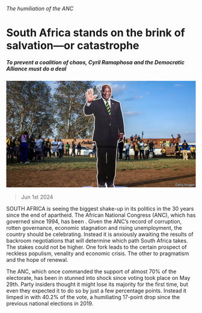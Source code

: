 ###### The humiliation of the ANC

# South Africa stands on the brink of salvation—or catastrophe 

##### To prevent a coalition of chaos, Cyril Ramaphosa and the Democratic Alliance must do a deal 

![image](images/20240601_MAP509.jpg) 

> Jun 1st 2024 

SOUTH AFRICA is seeing the biggest shake-up in its politics in the 30 years since the end of apartheid. The African National Congress (ANC), which has governed since 1994, has been . Given the ANC’s record of corruption, rotten governance, economic stagnation and rising unemployment, the country should be celebrating. Instead it is anxiously awaiting the results of backroom negotiations that will determine which path South Africa takes. The stakes could not be higher. One fork leads to the certain prospect of reckless populism, venality and economic crisis. The other to pragmatism and the hope of renewal.

The ANC, which once commanded the support of almost 70% of the electorate, has been in stunned into shock since voting took place on May 29th. Party insiders thought it might lose its majority for the first time, but even they expected it to do so by just a few percentage points. Instead it limped in with 40.2% of the vote, a humiliating 17-point drop since the previous national elections in 2019. 

